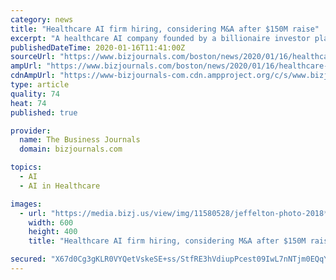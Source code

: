 ```yaml
---
category: news
title: "Healthcare AI firm hiring, considering M&A after $150M raise"
excerpt: "A healthcare AI company founded by a billionaire investor plans to substantially grow its team and potentially make some acquisitions after raising $150 million."
publishedDateTime: 2020-01-16T11:41:00Z
sourceUrl: "https://www.bizjournals.com/boston/news/2020/01/16/healthcare-ai-firm-hiring-considering-m-a-after.html"
ampUrl: "https://www.bizjournals.com/boston/news/2020/01/16/healthcare-ai-firm-hiring-considering-m-a-after.amp.html"
cdnAmpUrl: "https://www-bizjournals-com.cdn.ampproject.org/c/s/www.bizjournals.com/boston/news/2020/01/16/healthcare-ai-firm-hiring-considering-m-a-after.amp.html"
type: article
quality: 74
heat: 74
published: true

provider:
  name: The Business Journals
  domain: bizjournals.com

topics:
  - AI
  - AI in Healthcare

images:
  - url: "https://media.bizj.us/view/img/11580528/jeffelton-photo-2018*600xx2832-1892-0-905.jpg"
    width: 600
    height: 400
    title: "Healthcare AI firm hiring, considering M&A after $150M raise"

secured: "X67d0Cg3gKLR0VYQetVskeSE+ss/StfRE3hVdiupPcest09IwL7nNTjm0EQqYZbB4N5Mhv8f0+X8WJIvX7DX0ntNLRFnhtVhhqsy2cSB7UjuzR8rNFeIByko8Hm3N7N0Cpqdy7izhrulJI8eZMAapKeMSC1Yuj4OV+kHYMvHAm29ma66BmkH7A18LG0Va3kx+kBOhOJa6OPIJlH8YRXnt5gv3KW01x5ptYh4vUiHIG7Aljaq7WR57h+e/kIcxlYrHjxLcJubq+ROZNQwR6owPJDx2k+ymtmV0I3tUNCMK/55Ej/qSb6/zjaMZpOn/5V+nyt5v0olrnfI05giveAjGa/mmDPgh3YAdVJKfGD8U8pm/xGnUXpYXKRof0F3+DgEqUiCjww+hLPkUKCH0lyGull7LSNt1HK9go66DmNNQgGCok4QQfj6oXjj3MxU0agOELZ0e/PrPkxbFTJTJdfNmA==;vXZIGSW7RT7nHA0FpjJ5jA=="
---
```


